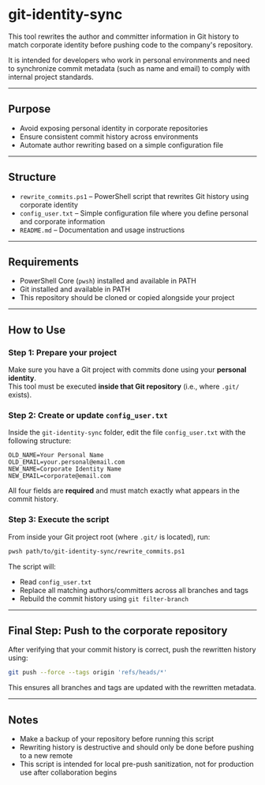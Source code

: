 # git-identity-sync

This tool rewrites the author and committer information in Git history to match corporate identity before pushing code to the company's repository.

It is intended for developers who work in personal environments and need to synchronize commit metadata (such as name and email) to comply with internal project standards.

---

## Purpose

- Avoid exposing personal identity in corporate repositories
- Ensure consistent commit history across environments
- Automate author rewriting based on a simple configuration file

---

## Structure

- `rewrite_commits.ps1` – PowerShell script that rewrites Git history using corporate identity
- `config_user.txt` – Simple configuration file where you define personal and corporate information
- `README.md` – Documentation and usage instructions

---

## Requirements

- PowerShell Core (`pwsh`) installed and available in PATH
- Git installed and available in PATH
- This repository should be cloned or copied alongside your project

---

## How to Use

### Step 1: Prepare your project

Make sure you have a Git project with commits done using your **personal identity**.  
This tool must be executed **inside that Git repository** (i.e., where `.git/` exists).

### Step 2: Create or update `config_user.txt`

Inside the `git-identity-sync` folder, edit the file `config_user.txt` with the following structure:

```
OLD_NAME=Your Personal Name
OLD_EMAIL=your.personal@email.com
NEW_NAME=Corporate Identity Name
NEW_EMAIL=corporate@email.com
```

All four fields are **required** and must match exactly what appears in the commit history.

### Step 3: Execute the script

From inside your Git project root (where `.git/` is located), run:

```bash
pwsh path/to/git-identity-sync/rewrite_commits.ps1
```

The script will:

- Read `config_user.txt`
- Replace all matching authors/committers across all branches and tags
- Rebuild the commit history using `git filter-branch`

---

## Final Step: Push to the corporate repository

After verifying that your commit history is correct, push the rewritten history using:

```bash
git push --force --tags origin 'refs/heads/*'
```

This ensures all branches and tags are updated with the rewritten metadata.

---

## Notes

- Make a backup of your repository before running this script
- Rewriting history is destructive and should only be done before pushing to a new remote
- This script is intended for local pre-push sanitization, not for production use after collaboration begins
